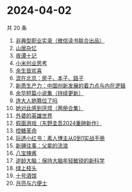 # 2024-04-02

共 20 条

<!-- BEGIN WEREAD -->
<!-- 最后更新时间 2024-04-02 00:01:04 +0800 -->
1. [非典型职业实录（微信读书联合出品）](https://weread.qq.com/web/bookDetail/16732b90813ab8a30g013885)
1. [山居杂忆](https://weread.qq.com/web/bookDetail/90432270813ab8a7eg018ba7)
1. [夜谭十记](https://weread.qq.com/web/bookDetail/a13329c072288eb1a13b79a)
1. [小米创业思考](https://weread.qq.com/web/bookDetail/43832a10813ab703dg011c78)
1. [余生皆欢喜](https://weread.qq.com/web/bookDetail/2fc32ac0813ab8a55g015afe)
1. [混在北京：房子、本子、路子](https://weread.qq.com/web/bookDetail/98732f40813ab8a79g0150b6)
1. [新质生产力：中国创新发展的着力点与内在逻辑](https://weread.qq.com/web/bookDetail/94c32d90813ab8a69g015f27)
1. [余华短篇小说集（持续更新）](https://weread.qq.com/web/bookDetail/59132390813ab8a77g019daa)
1. [连大人她篡位了吗](https://weread.qq.com/web/bookDetail/50932280813ab8a72g014f6a)
1. [她对此感到厌烦（两册合集）](https://weread.qq.com/web/bookDetail/e8732330813ab8a71g0131d1)
1. [外婆的英雄世界](https://weread.qq.com/web/bookDetail/af132330719d6201af1be0f)
1. [假面游戏（东野圭吾2024重磅新作）](https://weread.qq.com/web/bookDetail/c7c32290813ab8a38g016ddc)
1. [控糖革命](https://weread.qq.com/web/bookDetail/819321e0813ab880ag01960c)
1. [玩透小红书：素人博主从0到1实战手册](https://weread.qq.com/web/bookDetail/c0a32800813ab8988g0198f7)
1. [新疆往事：父辈的流浪](https://weread.qq.com/web/bookDetail/2e032b90813ab8a15g019fc9)
1. [八宝辣酱](https://weread.qq.com/web/bookDetail/83b321d072620daa83bd893)
1. [逆龄大脑：保持大脑年轻敏锐的新科学](https://weread.qq.com/web/bookDetail/41c32a10729e73e141caad9)
1. [绿上枝头](https://weread.qq.com/web/bookDetail/b4b32960813ab8a36g017389)
1. [十号酒馆](https://weread.qq.com/web/bookDetail/a9632400813ab8a40g019fc3)
1. [月亮与六便士](https://weread.qq.com/web/bookDetail/12c32b9071a0f63912c88de)
<!-- END WEREAD -->